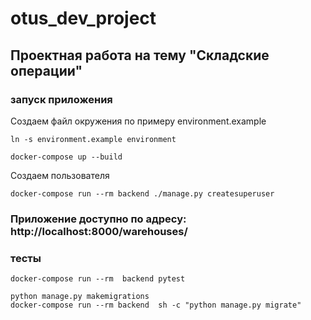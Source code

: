 # otus_dev_project

## Проектная работа на тему "Складские операции"


### запуск приложения

Создаем файл окружения по примеру environment.example
```
ln -s environment.example environment
```

```
docker-compose up --build
```

Создаем пользователя

```
docker-compose run --rm backend ./manage.py createsuperuser
```
### Приложение доступно по адресу: http://localhost:8000/warehouses/

### тесты
```
docker-compose run --rm  backend pytest
```


```
python manage.py makemigrations
docker-compose run --rm backend  sh -c "python manage.py migrate"
```
